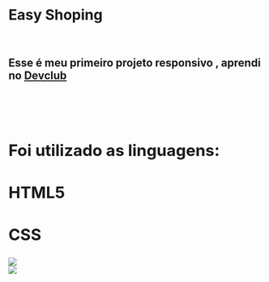 <h1>Easy Shoping</h1>
<br>
<h2>Esse é meu primeiro projeto responsivo , aprendi no <a href= "https://rodolfomori.com.br/devclub">Devclub<a/><h2/>
  <br>
<p> Foi utilizado as linguagens:</p>
<h2>HTML5</h2>
<h2>CSS</h2>
<img src="https://github.com/beatrizfelicia/Projeto/assets/135664538/2163121d-8ba2-482b-b472-6a1f6c1fae58">
  <br>
<img src="https://github.com/beatrizfelicia/Projeto/assets/135664538/13fd6cb8-cf0e-4edc-a621-bac0282ccfeb">

